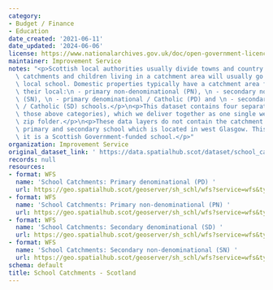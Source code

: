 ```yaml
---
category:
- Budget / Finance
- Education
date_created: '2021-06-11'
date_updated: '2024-06-06'
license: https://www.nationalarchives.gov.uk/doc/open-government-licence/version/3/
maintainer: Improvement Service
notes: "<p>Scottish local authorities usually divide towns and country areas into\
  \ catchments and children living in a catchment area will usually go to the same\
  \ local school. Domestic properties typically have a catchment area for each of\
  \ their local:\n - primary non-denominational (PN), \n - secondary non-denominational\
  \ (SN), \n - primary denominational / Catholic (PD) and \n - secondary denominational\
  \ / Catholic (SD) schools.</p>\n<p>This dataset contains four separate layers (representing\
  \ those above categories), which we deliver together as one single web service or\
  \ zip folder.</p>\n<p>These data layers do not contain the catchment areas for Jordanhill\
  \ primary and secondary school which is located in west Glasgow. This is because\
  \ it is a Scottish Government-funded school.</p>"
organization: Improvement Service
original_dataset_link: ' https://data.spatialhub.scot/dataset/school_catchments-is'
records: null
resources:
- format: WFS
  name: 'School Catchments: Primary denominational (PD) '
  url: https://geo.spatialhub.scot/geoserver/sh_schl/wfs?service=wfs&typeName=sh_schl:pub_schlpd
- format: WFS
  name: 'School Catchments: Primary non-denominational (PN) '
  url: https://geo.spatialhub.scot/geoserver/sh_schl/wfs?service=wfs&typeName=sh_schl:pub_schlpn
- format: WFS
  name: 'School Catchments: Secondary denominational (SD) '
  url: https://geo.spatialhub.scot/geoserver/sh_schl/wfs?service=wfs&typeName=sh_schl:pub_schlsd
- format: WFS
  name: 'School Catchments: Secondary non-denominational (SN) '
  url: https://geo.spatialhub.scot/geoserver/sh_schl/wfs?service=wfs&typeName=sh_schl:pub_schlsn
schema: default
title: School Catchments - Scotland
---
```


